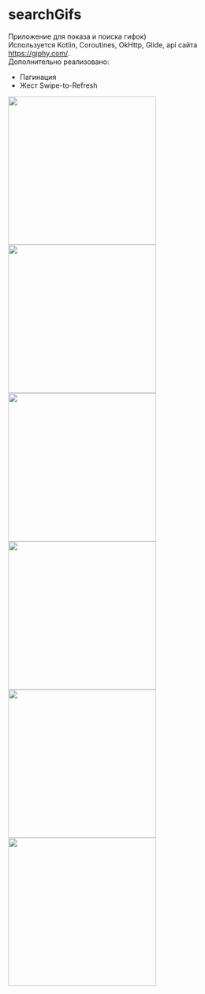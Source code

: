 # searchGifs

Приложение для показа и поиска гифок)  
Используется Kotlin, Coroutines, OkHttp, Glide, api сайта https://giphy.com/.  
Дополнительно реализовано:  
  - Пагинация  
  - Жест Swipe-to-Refresh  
  
<img src="https://github.com/ilpol/swiftFinalTask/blob/main/appDemo1.png" width="300">
<img src="https://github.com/ilpol/swiftFinalTask/blob/main/appDemo2.png" width="300">
<img src="https://github.com/ilpol/swiftFinalTask/blob/main/appDemo3.png" width="300">
<img src="https://github.com/ilpol/swiftFinalTask/blob/main/appDemo4.png" width="300">
<img src="https://github.com/ilpol/swiftFinalTask/blob/main/appDemo5.png" width="300">
<img src="https://github.com/ilpol/swiftFinalTask/blob/main/appDemo6.png" width="300">
